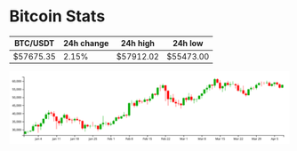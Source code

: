# Bitcoin Stats

BTC/USDT|24h change|24h high|24h low|
|---|---|---|---|
|$57675.35|2.15%|$57912.02|$55473.00|

<img src="./chart.svg">
